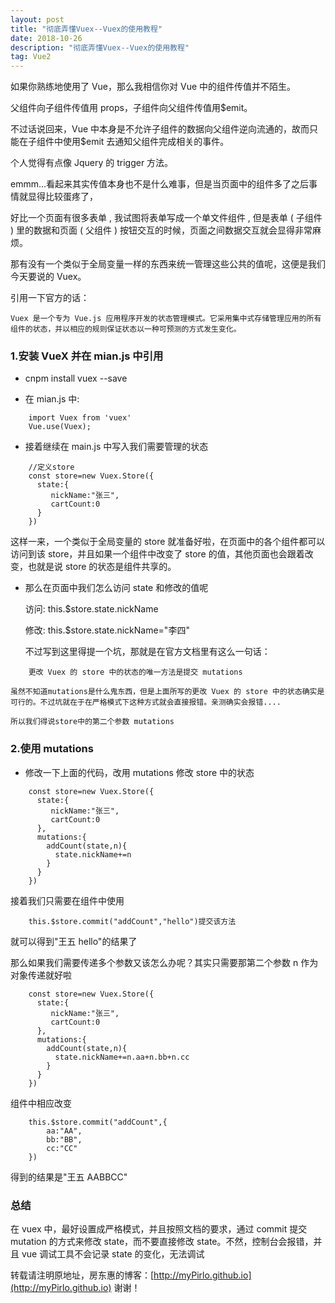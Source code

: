 ```yaml
---
layout: post
title: "彻底弄懂Vuex--Vuex的使用教程"
date: 2018-10-26
description: "彻底弄懂Vuex--Vuex的使用教程"
tag: Vue2
---
```


如果你熟练地使用了 Vue，那么我相信你对 Vue 中的组件传值并不陌生。

父组件向子组件传值用 props，子组件向父组件传值用$emit。

不过话说回来，Vue 中本身是不允许子组件的数据向父组件逆向流通的，故而只能在子组件中使用$emit 去通知父组件完成相关的事件。

个人觉得有点像 Jquery 的 trigger 方法。

emmm...看起来其实传值本身也不是什么难事，但是当页面中的组件多了之后事情就显得比较蛋疼了，

好比一个页面有很多表单 , 我试图将表单写成一个单文件组件 , 但是表单 ( 子组件 ) 里的数据和页面 ( 父组件 ) 按钮交互的时候，页面之间数据交互就会显得非常麻烦。

那有没有一个类似于全局变量一样的东西来统一管理这些公共的值呢，这便是我们今天要说的 Vuex。

引用一下官方的话：

    Vuex 是一个专为 Vue.js 应用程序开发的状态管理模式。它采用集中式存储管理应用的所有组件的状态，并以相应的规则保证状态以一种可预测的方式发生变化。

### 1.安装 VueX 并在 mian.js 中引用

- cnpm install vuex --save

- 在 mian.js 中:

```
	import Vuex from 'vuex'
	Vue.use(Vuex);
```

- 接着继续在 main.js 中写入我们需要管理的状态

```
	//定义store
	const store=new Vuex.Store({
	  state:{
	     nickName:"张三",
	     cartCount:0
	  }
	})
```

这样一来，一个类似于全局变量的 store 就准备好啦，在页面中的各个组件都可以访问到该 store，并且如果一个组件中改变了 store 的值，其他页面也会跟着改变，也就是说 store 的状态是组件共享的。

- 那么在页面中我们怎么访问 state 和修改的值呢

  访问: this.$store.state.nickName

  修改: this.$store.state.nickName="李四"

  不过写到这里得提一个坑，那就是在官方文档里有这么一句话：

```
    更改 Vuex 的 store 中的状态的唯一方法是提交 mutations
```

    虽然不知道mutations是什么鬼东西，但是上面所写的更改 Vuex 的 store 中的状态确实是可行的。不过坑就在于在严格模式下这种方式就会直接报错。亲测确实会报错....

    所以我们得说store中的第二个参数 mutations

### 2.使用 mutations

- 修改一下上面的代码，改用 mutations 修改 store 中的状态

```
	const store=new Vuex.Store({
	  state:{
	     nickName:"张三",
	     cartCount:0
	  },
	  mutations:{
	    addCount(state,n){
	      state.nickName+=n
	    }
	  }
	})
```

接着我们只需要在组件中使用

```
	this.$store.commit("addCount","hello")提交该方法
```

就可以得到"王五 hello"的结果了

那么如果我们需要传递多个参数又该怎么办呢？其实只需要那第二个参数 n 作为对象传递就好啦

```
	const store=new Vuex.Store({
	  state:{
	     nickName:"张三",
	     cartCount:0
	  },
	  mutations:{
	    addCount(state,n){
	      state.nickName+=n.aa+n.bb+n.cc
	    }
	  }
	})

```

组件中相应改变

```
	this.$store.commit("addCount",{
	    aa:"AA",
	    bb:"BB",
	    cc:"CC"
	})
```

得到的结果是"王五 AABBCC"

### 总结

在 vuex 中，最好设置成严格模式，并且按照文档的要求，通过 commit 提交 mutation 的方式来修改 state，而不要直接修改 state。不然，控制台会报错，并且 vue 调试工具不会记录 state 的变化，无法调试

转载请注明原地址，房东惠的博客：[http://myPirlo.github.io](http://myPirlo.github.io) 谢谢！
